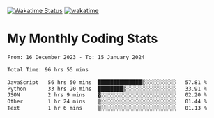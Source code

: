 [![Wakatime Status](https://github.com/noopurphalak/noopurphalak/workflows/wakatime-status-update/badge.svg)](https://github.com/noopurphalak/noopurphalak/actions/workflows/main.yml)
[![wakatime](https://wakatime.com/badge/user/80ace140-ef40-4fdd-b8ed-f3be3d2e1aea.svg)](https://wakatime.com/@80ace140-ef40-4fdd-b8ed-f3be3d2e1aea)

# My Monthly Coding Stats

<!--START_SECTION:waka-->

```txt
From: 16 December 2023 - To: 15 January 2024

Total Time: 96 hrs 55 mins

JavaScript   56 hrs 50 mins  ██████████████▒░░░░░░░░░░   57.81 %
Python       33 hrs 20 mins  ████████▒░░░░░░░░░░░░░░░░   33.91 %
JSON         2 hrs 9 mins    ▓░░░░░░░░░░░░░░░░░░░░░░░░   02.20 %
Other        1 hr 24 mins    ▒░░░░░░░░░░░░░░░░░░░░░░░░   01.44 %
Text         1 hr 6 mins     ▒░░░░░░░░░░░░░░░░░░░░░░░░   01.13 %
```

<!--END_SECTION:waka-->
